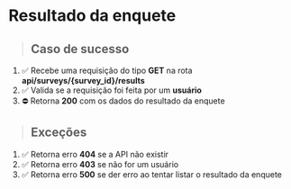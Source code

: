 # Resultado da enquete

> ## Caso de sucesso
1. ✅ Recebe uma requisição do tipo **GET** na rota **api/surveys/{survey_id}/results**
2. ✅ Valida se a requisição foi feita por um **usuário**
3. ⛔️ Retorna **200** com os dados do resultado da enquete

> ## Exceções

1. ✅ Retorna erro **404** se a API não existir
2. ✅ Retorna erro **403** se não for um usuário
3. ✅ Retorna erro **500** se der erro ao tentar listar o resultado da enquete

